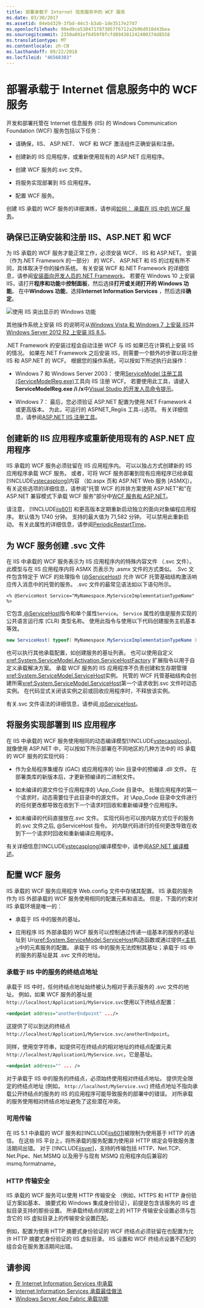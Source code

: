 ```yaml
---
title: 部署承载于 Internet 信息服务中的 WCF 服务
ms.date: 03/30/2017
ms.assetid: 04ebd329-3fbd-44c3-b3ab-1de3517e27d7
ms.openlocfilehash: 99ed9ce5304717073057f6712a2b96d910d43bea
ms.sourcegitcommit: 2350a091ef6459f0fcfd894301242400374d8558
ms.translationtype: MT
ms.contentlocale: zh-CN
ms.lasthandoff: 09/22/2018
ms.locfileid: "46568383"
---
```

# <a name="deploying-an-internet-information-services-hosted-wcf-service"></a>部署承载于 Internet 信息服务中的 WCF 服务

开发和部署托管在 Internet 信息服务 (IIS) 的 Windows Communication Foundation (WCF) 服务包括以下任务：

- 请确保，IIS、 ASP.NET、 WCF 和 WCF 激活组件正确安装和注册。

- 创建新的 IIS 应用程序，或重新使用现有的 ASP.NET 应用程序。

- 创建 WCF 服务的.svc 文件。

- 将服务实现部署到 IIS 应用程序。

- 配置 WCF 服务。

创建 IIS 承载的 WCF 服务的详细演练，请参阅[如何： 承载在 IIS 中的 WCF 服务](how-to-host-a-wcf-service-in-iis.md)。

## <a name="ensure-that-iis-aspnet-and-wcf-are-correctly-installed-and-registered"></a>确保已正确安装和注册 IIS、ASP.NET 和 WCF

为 IIS 承载的 WCF 服务才能正常工作，必须安装 WCF、 IIS 和 ASP.NET。 安装 （作为.NET Framework 的一部分） 的 WCF、 ASP.NET 和 IIS 的过程有所不同，具体取决于你的操作系统。 有关安装 WCF 和.NET Framework 的详细信息，请参阅[安装面向开发人员的.NET Framework](../../install/guide-for-developers.md)。 若要在 Windows 10 上安装 IIS，请打开**程序和功能**中**控制面板**，然后选择**打开或关闭打开的 Windows 功能**。 在中**Windows 功能**，选择**Internet Information Services** ，然后选择**确定**。

![使用 IIS 突出显示的 Windows 功能](media/windows-features-iis.png)

其他操作系统上安装 IIS 的说明可从[Windows Vista 和 Windows 7 上安装 IIS](/iis/install/installing-iis-7/installing-iis-on-windows-vista-and-windows-7)并[Windows Server 2012 R2 上安装 IIS 8.5](/iis/install/installing-iis-85/installing-iis-85-on-windows-server-2012-r2)。

.NET Framework 的安装过程会自动注册 WCF 与 IIS 如果已在计算机上安装 IIS 的情况。 如果在.NET Framework 之后安装 IIS，则需要一个额外的步骤以将注册 IIS 和 ASP.NET 的 WCF。 根据您的操作系统，可以按如下所述执行此操作：

- Windows 7 和 Windows Server 2003： 使用[ServiceModel 注册工具 (ServiceModelReg.exe)](../../../../docs/framework/wcf/servicemodelreg-exe.md)工具向 IIS 注册 WCF。 若要使用此工具，请键入**ServiceModelReg.exe /i /x**中[Visual Studio 的开发人员命令提示](../../tools/developer-command-prompt-for-vs.md)。

- Windows 7： 最后，您必须验证 ASP.NET 配置为使用.NET Framework 4 或更高版本。 为此，可运行的 ASPNET_Regiis 工具`–i`选项。 有关详细信息，请参阅[ASP.NET IIS 注册工具](https://go.microsoft.com/fwlink/?LinkId=201186)。

## <a name="create-a-new-iis-application-or-reuse-an-existing-aspnet-application"></a>创建新的 IIS 应用程序或重新使用现有的 ASP.NET 应用程序

IIS 承载的 WCF 服务必须驻留在 IIS 应用程序内。 可以以独占方式创建新的 IIS 应用程序承载 WCF 服务。 或者，可将 WCF 服务部署到现有应用程序已经承载[!INCLUDE[vstecasplong](../../../../includes/vstecasplong-md.md)]内容 （如.aspx 页和 ASP.NET Web 服务 [ASMX]）。 有关这些选项的详细信息，请参阅"托管 WCF 的并排方案使用 ASP.NET"和"在 ASP.NET 兼容模式下承载 WCF 服务"部分中[WCF 服务和 ASP.NET](wcf-services-and-aspnet.md)。

请注意， [!INCLUDE[iis601](../../../../includes/iis601-md.md)] 和更高版本定期重新启动独立的面向对象编程应用程序。 默认值为 1740 分钟。 支持的最大值为 71,582 分钟。 可以禁用此重新启动。 有关此属性的详细信息，请参阅[PeriodicRestartTime](https://go.microsoft.com/fwlink/?LinkId=109968)。

## <a name="create-an-svc-file-for-the-wcf-service"></a>为 WCF 服务创建 .svc 文件

在 IIS 中承载的 WCF 服务表示为 IIS 应用程序内的特殊内容文件 （.svc 文件）。 此模型与在 IIS 应用程序内将 ASMX 页表示为 .asmx 文件的方式类似。 .Svc 文件包含特定于 WCF 的处理指令 ([\@ServiceHost](../../../../docs/framework/configure-apps/file-schema/wcf-directive/servicehost.md)) 允许 WCF 托管基础结构激活响应传入消息中的托管的服务。 .svc 文件的最常见语法如以下语句所示。

```
<% @ServiceHost Service="MyNamespace.MyServiceImplementationTypeName" %>
```

它包含[ \@ServiceHost](../../../../docs/framework/configure-apps/file-schema/wcf-directive/servicehost.md)指令和单个属性`Service`。 `Service` 属性的值是服务实现的公共语言运行库 (CLR) 类型名称。 使用此指令与使用以下代码创建服务主机基本等效。

```csharp
new ServiceHost( typeof( MyNamespace.MyServiceImplementationTypeName ) );
```

也可以执行其他承载配置，如创建服务的基址列表。 也可以使用自定义 <xref:System.ServiceModel.Activation.ServiceHostFactory> 扩展指令以用于自定义承载解决方案。 承载 WCF 服务的 IIS 应用程序不负责创建和生存期管理<xref:System.ServiceModel.ServiceHost>实例。 托管的 WCF 托管基础结构会创建所需<xref:System.ServiceModel.ServiceHost>第一个请求收到.svc 文件时动态实例。 在代码显式关闭该实例之前或回收应用程序时，不释放该实例。

有关.svc 文件语法的详细信息，请参阅[ \@ServiceHost](../../../../docs/framework/configure-apps/file-schema/wcf-directive/servicehost.md)。

## <a name="deploy-the-service-implementation-to-the-iis-application"></a>将服务实现部署到 IIS 应用程序

在 IIS 中承载的 WCF 服务使用相同的动态编译模型[!INCLUDE[vstecasplong](../../../../includes/vstecasplong-md.md)]。 就像使用 ASP.NET 中，可以按如下所示部署在不同地区的几种方法中的 IIS 承载的 WCF 服务的实现代码：

- 作为全局程序集缓存 (GAC) 或应用程序的 \bin 目录中的预编译 .dll 文件。 在部署类库的新版本后，才更新预编译的二进制文件。

- 如未编译的源文件位于应用程序的 \App_Code 目录中。 处理应用程序的第一个请求时，动态需要位于此目录中的源文件。 对 \App_Code 目录中文件进行的任何更改都导致在收到下一个请求时回收和重新编译整个应用程序。

- 如未编译的代码直接放在.svc 文件。 实现代码也可以按内联方式位于的服务的.svc 文件之后, \@ServiceHost 指令。 对内联代码进行的任何更改导致在收到下一个请求时回收和重新编译应用程序。

有关详细信息[!INCLUDE[vstecasplong](../../../../includes/vstecasplong-md.md)]编译模型中，请参阅[ASP.NET 编译概述](https://go.microsoft.com/fwlink/?LinkId=94773)。

## <a name="configure-the-wcf-service"></a>配置 WCF 服务

IIS 承载的 WCF 服务应用程序 Web.config 文件中存储其配置。 IIS 承载的服务作为 IIS 外部承载的 WCF 服务使用相同的配置元素和语法。 但是，下面的约束对 IIS 承载环境是唯一的：

- 承载于 IIS 中的服务的基址。

- 应用程序 IIS 外部承载的 WCF 服务可以控制通过传递一组基本的服务的基址址到 Uri<xref:System.ServiceModel.ServiceHost>构造函数或通过提供[\<主机 >](../../../../docs/framework/configure-apps/file-schema/wcf/host.md)中的元素服务的配置。 承载于 IIS 中的服务无法控制其基址；承载于 IIS 中的服务的基址是其 .svc 文件的地址。

### <a name="endpoint-addresses-for-iis-hosted-services"></a>承载于 IIS 中的服务的终结点地址

承载于 IIS 中时，任何终结点地址始终被认为相对于表示服务的 .svc 文件的地址。 例如，如果 WCF 服务的基址是`http://localhost/Application1/MyService.svc`使用以下终结点配置：

```xml
<endpoint address="anotherEndpoint" .../>
```

这提供了可以到达的终结点`http://localhost/Application1/MyService.svc/anotherEndpoint`。

同样，使用空字符串，如提供可在终结点的相对地址的终结点配置元素`http://localhost/Application1/MyService.svc`，它是基址。

```xml
<endpoint address="" ... />
```

对于承载于 IIS 中的服务的终结点，必须始终使用相对终结点地址。 提供完全限定的终结点地址 (例如， `http://localhost/MyService.svc`) 终结点地址不指向承载公开终结点的服务的 IIS 的应用程序可能导致服务的部署中的错误。 对所承载的服务使用相对终结点地址避免了这些潜在冲突。

### <a name="available-transports"></a>可用传输

在 IIS 5.1 中承载的 WCF 服务和[!INCLUDE[iis601](../../../../includes/iis601-md.md)]被限制为使用基于 HTTP 的通信。 在这些 IIS 平台上，将所承载的服务配置为使用非 HTTP 绑定会导致服务激活期间出错。 对于 [!INCLUDE[iisver](../../../../includes/iisver-md.md)]，支持的传输包括 HTTP、Net.TCP、Net.Pipe、Net.MSMQ 以及用于与现有 MSMQ 应用程序向后兼容的 msmq.formatname。

### <a name="http-transport-security"></a>HTTP 传输安全

IIS 承载的 WCF 服务可以使用 HTTP 传输安全 （例如，HTTPS 和 HTTP 身份验证方案如基本、 摘要式和 Windows 集成身份验证），前提是包含该服务的 IIS 虚拟目录支持的那些设置。 所承载终结点的绑定上的 HTTP 传输安全设置必须与包含它的 IIS 虚拟目录上的传输安全设置匹配。

例如，配置为使用 HTTP 摘要式身份验证的 WCF 终结点必须驻留在也配置为允许 HTTP 摘要式身份验证的 IIS 虚拟目录。 IIS 设置和 WCF 终结点设置不匹配的组合会在服务激活期间出错。

## <a name="see-also"></a>请参阅

- [在 Internet Information Services 中承载](hosting-in-internet-information-services.md)
- [Internet Information Services 承载最佳做法](internet-information-services-hosting-best-practices.md)
- [Windows Server App Fabric 承载功能](https://go.microsoft.com/fwlink/?LinkId=201276)
